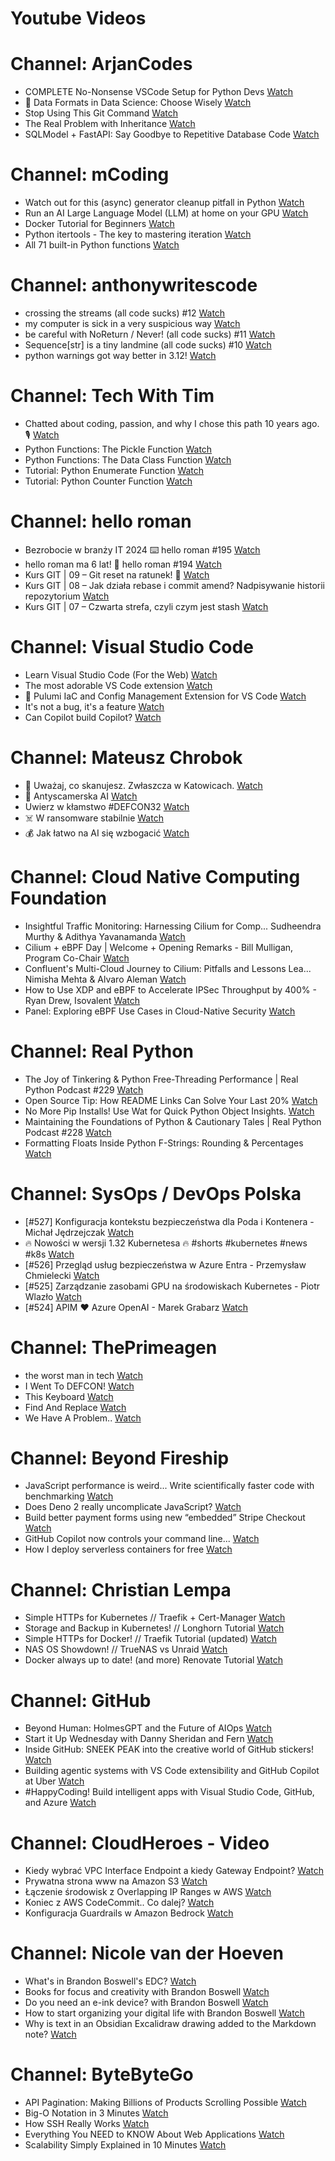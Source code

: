 
Youtube Videos
==============

# Channel: ArjanCodes
  
 - COMPLETE No-Nonsense VSCode Setup for Python Devs  [Watch](https://youtu.be/PwGKhvqJCQM)  
 - 💾 Data Formats in Data Science: Choose Wisely  [Watch](https://youtu.be/FcIEWBSLnJk)  
 - Stop Using This Git Command  [Watch](https://youtu.be/CEaWanW-7cM)  
 - The Real Problem with Inheritance  [Watch](https://youtu.be/M8myswQlF1M)  
 - SQLModel + FastAPI: Say Goodbye to Repetitive Database Code  [Watch](https://youtu.be/GONyd0CUrPc)
# Channel: mCoding
  
 - Watch out for this (async) generator cleanup pitfall in Python  [Watch](https://youtu.be/N56Jrqc7SBk)  
 - Run an AI Large Language Model (LLM) at home on your GPU  [Watch](https://youtu.be/RejIVgfER-4)  
 - Docker Tutorial for Beginners  [Watch](https://youtu.be/b0HMimUb4f0)  
 - Python itertools - The key to mastering iteration  [Watch](https://youtu.be/1p7xa_BHYDs)  
 - All 71 built-in Python functions  [Watch](https://youtu.be/7Qu_KXc7xSI)
# Channel: anthonywritescode
  
 - crossing the streams (all code sucks) #12  [Watch](https://youtu.be/bOKt0DnttxI)  
 - my computer is sick in a very suspicious way  [Watch](https://youtu.be/l-RjeirBNMQ)  
 - be careful with NoReturn / Never! (all code sucks) #11  [Watch](https://youtu.be/WuXRn3euN8k)  
 - Sequence[str] is a tiny landmine (all code sucks) #10  [Watch](https://youtu.be/f0zD9d7kBrU)  
 - python warnings got way better in 3.12!  [Watch](https://youtu.be/Ljfn4x8t3Ow)
# Channel: Tech With Tim
  
 - Chatted about coding, passion, and why I chose this path 10 years ago. 🎙️  [Watch](https://youtu.be/FMAsMNIdTdc)  
 - Python Functions: The Pickle Function  [Watch](https://youtu.be/OxGFvSKgwDM)  
 - Python Functions: The Data Class Function  [Watch](https://youtu.be/xT8JlhwZ_aE)  
 - Tutorial: Python Enumerate Function  [Watch](https://youtu.be/R-hi43zoC64)  
 - Tutorial: Python Counter Function  [Watch](https://youtu.be/buPw2dK3gYo)
# Channel: hello roman
  
 - Bezrobocie w branży IT 2024 ⌨️ hello roman #195  [Watch](https://youtu.be/3A0h9uNj0Z4)  
 - hello roman ma 6 lat!  🎉  hello roman #194  [Watch](https://youtu.be/2VcweF4sVRE)  
 - Kurs GIT | 09 – Git reset na ratunek! 🛟  [Watch](https://youtu.be/vri36csppEY)  
 - Kurs GIT | 08 – Jak działa rebase i commit amend? Nadpisywanie historii repozytorium  [Watch](https://youtu.be/4GKI4Gz97TE)  
 - Kurs GIT | 07 – Czwarta strefa, czyli czym jest stash  [Watch](https://youtu.be/T9n2tF60cY0)
# Channel: Visual Studio Code
  
 - Learn Visual Studio Code (For the Web)  [Watch](https://youtu.be/2sdXMJZKLJE)  
 - The most adorable VS Code extension  [Watch](https://youtu.be/_r5RzX5u6ig)  
 - 🔴 Pulumi IaC and Config Management Extension for VS Code  [Watch](https://youtu.be/rRsnk1sv_xE)  
 - It's not a bug, it's a feature  [Watch](https://youtu.be/7Pipfjf3Mig)  
 - Can Copilot build Copilot?  [Watch](https://youtu.be/uzz1F4Cw2bA)
# Channel: Mateusz Chrobok
  
 - 📸 Uważaj, co skanujesz. Zwłaszcza w Katowicach.  [Watch](https://youtu.be/3q2nZmAHji4)  
 - 👵 Antyscamerska AI  [Watch](https://youtu.be/VatBfwdu4nI)  
 - Uwierz w kłamstwo #DEFCON32  [Watch](https://youtu.be/SImGw8kfrj4)  
 - ☠️ W ransomware stabilnie  [Watch](https://youtu.be/EiLb5RsG7to)  
 - 💰 Jak łatwo na AI się wzbogacić  [Watch](https://youtu.be/tyu5jiWZOMo)
# Channel: Cloud Native Computing Foundation
  
 - Insightful Traffic Monitoring: Harnessing Cilium for Comp... Sudheendra Murthy & Adithya Yavanamanda  [Watch](https://youtu.be/C5eSFAeW4ec)  
 - Cilium + eBPF Day | Welcome + Opening Remarks - Bill Mulligan, Program Co-Chair  [Watch](https://youtu.be/De2dWv8wP0Y)  
 - Confluent's Multi-Cloud Journey to Cilium: Pitfalls and Lessons Lea... Nimisha Mehta & Alvaro Aleman  [Watch](https://youtu.be/vOSiVeBXYpM)  
 - How to Use XDP and eBPF to Accelerate IPSec Throughput by 400% - Ryan Drew, Isovalent  [Watch](https://youtu.be/mGnwhokYw4k)  
 - Panel: Exploring eBPF Use Cases in Cloud-Native Security  [Watch](https://youtu.be/towNkbPMDjE)
# Channel: Real Python
  
 - The Joy of Tinkering & Python Free-Threading Performance | Real Python Podcast #229  [Watch](https://youtu.be/_DbWQnAQkVc)  
 - Open Source Tip: How README Links Can Solve Your Last 20%  [Watch](https://youtu.be/3_aQ81kniHE)  
 - No More Pip Installs! Use Wat for Quick Python Object Insights.  [Watch](https://youtu.be/sGo5BbImmd8)  
 - Maintaining the Foundations of Python & Cautionary Tales | Real Python Podcast #228  [Watch](https://youtu.be/bQylj1i3Rog)  
 - Formatting Floats Inside Python F-Strings: Rounding & Percentages  [Watch](https://youtu.be/7MciGRf8V3A)
# Channel: SysOps / DevOps Polska
  
 - [#527] Konfiguracja kontekstu bezpieczeństwa dla Poda i Kontenera - Michał Jędrzejczak  [Watch](https://youtu.be/Wyyj4m1yBYo)  
 - 🔥 Nowości w wersji 1.32 Kubernetesa 🔥 #shorts #kubernetes #news #k8s  [Watch](https://youtu.be/_rpKi-abJTY)  
 - [#526] Przegląd usług bezpieczeństwa w Azure Entra - Przemysław Chmielecki  [Watch](https://youtu.be/SxZ-qLkTtZo)  
 - [#525] Zarządzanie zasobami GPU na środowiskach Kubernetes - Piotr Wlazło  [Watch](https://youtu.be/PrAMaA-8biY)  
 - [#524] APIM ❤️ Azure OpenAI - Marek Grabarz  [Watch](https://youtu.be/ZGX04vpvf4I)
# Channel: ThePrimeagen
  
 - the worst man in tech  [Watch](https://youtu.be/A_XGsAl-LqY)  
 - I Went To DEFCON!  [Watch](https://youtu.be/GwcFxTuMYmU)  
 - This Keyboard  [Watch](https://youtu.be/dhuX9t2j5Hc)  
 - Find And Replace  [Watch](https://youtu.be/v2a6Nv7RSd0)  
 - We Have A Problem..  [Watch](https://youtu.be/1-0r90bm6CE)
# Channel: Beyond Fireship
  
 - JavaScript performance is weird... Write scientifically faster code with benchmarking  [Watch](https://youtu.be/_pWA4rbzvIg)  
 - Does Deno 2 really uncomplicate JavaScript?  [Watch](https://youtu.be/8IHhvkaVqVE)  
 - Build better payment forms using new “embedded” Stripe Checkout  [Watch](https://youtu.be/7WFXl4-aCxs)  
 - GitHub Copilot now controls your command line...  [Watch](https://youtu.be/P8MfgV9us4o)  
 - How I deploy serverless containers for free  [Watch](https://youtu.be/cw34KMPSt4k)
# Channel: Christian Lempa
  
 - Simple HTTPs for Kubernetes // Traefik + Cert-Manager  [Watch](https://youtu.be/vJweuU6Qrgo)  
 - Storage and Backup in Kubernetes! // Longhorn Tutorial  [Watch](https://youtu.be/-ImtLXcEna8)  
 - Simple HTTPs for Docker! // Traefik Tutorial (updated)  [Watch](https://youtu.be/-hfejNXqOzA)  
 - NAS OS Showdown! // TrueNAS vs Unraid  [Watch](https://youtu.be/BmpzgcslQRQ)  
 - Docker always up to date! (and more) Renovate Tutorial  [Watch](https://youtu.be/FoUE3HPorPY)
# Channel: GitHub
  
 - Beyond Human: HolmesGPT and the Future of AIOps  [Watch](https://youtu.be/ruVHFt20x0w)  
 - Start it Up Wednesday with Danny Sheridan and Fern  [Watch](https://youtu.be/jqBPmGWwt8c)  
 - Inside GitHub: SNEEK PEAK into the creative world of GitHub stickers!  [Watch](https://youtu.be/o04e5Vz3ujg)  
 - Building agentic systems with VS Code extensibility and GitHub Copilot at Uber  [Watch](https://youtu.be/8rkA5vWUE4Y)  
 - #HappyCoding! Build intelligent apps with Visual Studio Code, GitHub, and Azure  [Watch](https://youtu.be/30OpmbWL1t8)
# Channel: CloudHeroes - Video
  
 - Kiedy wybrać VPC Interface Endpoint a kiedy Gateway Endpoint?  [Watch](https://youtu.be/viF5pT-HReI)  
 - Prywatna strona www na Amazon S3  [Watch](https://youtu.be/483QNc4XXBc)  
 - Łączenie środowisk z Overlapping IP Ranges w AWS  [Watch](https://youtu.be/71qb57dMMFs)  
 - Koniec z AWS CodeCommit.. Co dalej?  [Watch](https://youtu.be/fkggBFBDOVk)  
 - Konfiguracja Guardrails w Amazon Bedrock  [Watch](https://youtu.be/mVQrBKucLGM)
# Channel: Nicole van der Hoeven
  
 - What's in Brandon Boswell's EDC?  [Watch](https://youtu.be/Noswl0jCA4k)  
 - Books for focus and creativity with Brandon Boswell  [Watch](https://youtu.be/Ugc4U8Rx7RM)  
 - Do you need an e-ink device? with Brandon Boswell  [Watch](https://youtu.be/uUKPV6mWMFM)  
 - How to start organizing your digital life with Brandon Boswell  [Watch](https://youtu.be/Ykhyw3T3ICU)  
 - Why is text in an Obsidian Excalidraw drawing added to the Markdown note?  [Watch](https://youtu.be/HG5IuDIWHgY)
# Channel: ByteByteGo
  
 - API Pagination: Making Billions of Products Scrolling Possible  [Watch](https://youtu.be/14K_a2kKTxU)  
 - Big-O Notation in 3 Minutes  [Watch](https://youtu.be/x2CRZaN2xgM)  
 - How SSH Really Works  [Watch](https://youtu.be/rlMfRa7vfO8)  
 - Everything You NEED to KNOW About Web Applications  [Watch](https://youtu.be/_higfXfhjdo)  
 - Scalability Simply Explained in 10 Minutes  [Watch](https://youtu.be/EWS_CIxttVw)